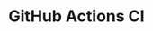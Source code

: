 # GitHub Actions CI
































































































































































































































































































































































































































































































































































































































































































































































